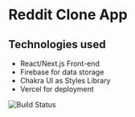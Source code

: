 # Reddit Clone App

## Technologies used

- React/Next.js Front-end
- Firebase for data storage
- Chakra UI as Styles Library
- Vercel for deployment

![Build Status](https://drive.google.com/uc?id=1bozPaUElS9FFWM382buuOYi_dIQHZhkq)

